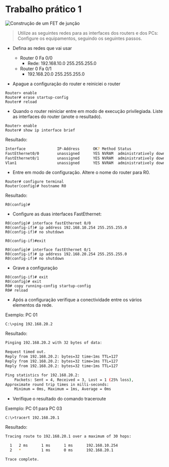# Trabalho prático 1

![Construção de um FET de junção](/img/redes/p1.png)

> Utilize as seguintes redes para as interfaces dos routers e dos PCs:
> Configure os equipamentos, seguindo os seguintes passos.

- Defina as redes que vai usar
  - Router 0 Fa 0/0
    - Rede: 192.168.10.0 255.255.255.0
  - Router 0 Fa 0/1
    - 192.168.20.0 255.255.255.0

- Apague a configuração do router e reiniciei o router

```batch
Router> enable
Router# erase startup-config
Router# reload
```

- Quando o router reiniciar entre em modo de execução privilegiada. Liste as interfaces do router (anote o resultado).

```batch
Router> enable
Router# show ip interface brief
```

Resultado:

```bash
Interface              IP-Address      OK? Method Status                Protocol
FastEthernet0/0        unassigned      YES NVRAM  administratively down down
FastEthernet0/1        unassigned      YES NVRAM  administratively down down
Vlan1                  unassigned      YES NVRAM  administratively down down
```

- Entre em modo de configuração. Altere o nome do router para R0.

```batch
Router# configure terminal
Router(config)# hostname R0
```

Resultado:

```batch
R0(config)#
```

- Configure as duas interfaces FastEthernet:

```batch
R0(config)# interface fastEthernet 0/0
R0(config-if)# ip address 192.168.10.254 255.255.255.0
R0(config-if)# no shutdown

R0(config-if)#exit

R0(config)# interface fastEthernet 0/1
R0(config-if)# ip address 192.168.20.254 255.255.255.0
R0(config-if)# no shutdown
```

- Grave a configuração

```batch
R0(config-if)# exit
R0(config)# exit
R0# copy running-config startup-config
R0# reload
```

- Após a configuração verifique a conectividade entre os vários elementos da rede.

Exemplo: PC 01

```batch
C:\>ping 192.168.20.2
```

Resultado:

```bash
Pinging 192.168.20.2 with 32 bytes of data:

Request timed out.
Reply from 192.168.20.2: bytes=32 time<1ms TTL=127
Reply from 192.168.20.2: bytes=32 time=1ms TTL=127
Reply from 192.168.20.2: bytes=32 time<1ms TTL=127

Ping statistics for 192.168.20.2:
    Packets: Sent = 4, Received = 3, Lost = 1 (25% loss),
Approximate round trip times in milli-seconds:
    Minimum = 0ms, Maximum = 1ms, Average = 0ms
```

- Verifique o resultado do comando traceroute

Exemplo: PC 01 para PC 03

```batch
C:\>tracert 192.168.20.1
```

Resultado:

```bash
Tracing route to 192.168.20.1 over a maximum of 30 hops:

  1   2 ms      1 ms      1 ms      192.168.10.254
  2   *         1 ms      0 ms      192.168.20.1

Trace complete.
```
